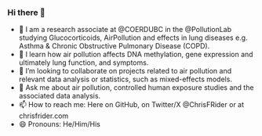 ### Hi there 👋
- 🔭 I am a research associate at @COERDUBC in the @PollutionLab studying Glucocorticoids, AirPollution and effects in lung diseases e.g. Asthma & Chronic Obstructive Pulmonary Disease (COPD). 
- 🌱 I learn how air pollution affects DNA methylation, gene expression and ultimately lung function, and symptoms. 
- 👯 I’m looking to collaborate on projects related to air pollution and relevant data analysis or statistics, such as mixed-effects models. 
- 💬 Ask me about air pollution, controlled human exposure studies and the associated data analysis. 
- 📫 How to reach me: Here on GitHub, on Twitter/X @ChrisFRider or at chrisfrider.com
- 😄 Pronouns: He/Him/His
  
<!--
**chrisrider/ChrisRider** is a ✨ _special_ ✨ repository because its `README.md` (this file) appears on your GitHub profile.

Here are some ideas to get you started:

- 🔭 I’m currently a research associate in the RA @PollutionLab studying glucocorticoids, #AirPollution & #lung diseases e.g. #Asthma & #COPD. 
- 🌱 I’m currently learning about how air pollution affects DNA methylation, gene expression, lung function, and ultimately symptoms. 
- 👯 I’m looking to collaborate on projects related to air pollution and relevant statistics, such as mixed-effects models. 
- 💬 Ask me about air pollution, controlled human exposure studies and the associated data analysis. 
- 📫 How to reach me: Here on GitHub, on Twitter/X @ChrisFRider or at chrisfrider.com
- 😄 Pronouns: He/Him/His
-->
